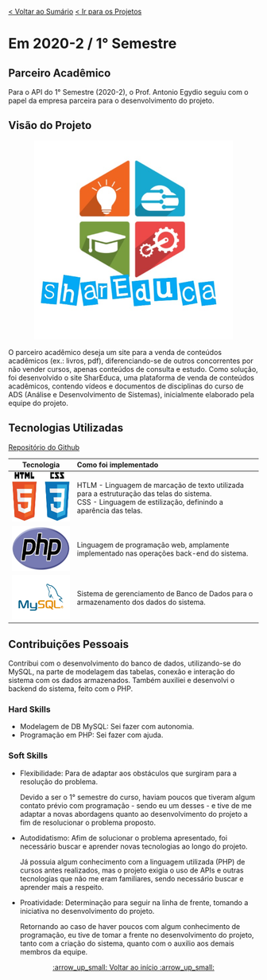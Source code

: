 [< Voltar ao Sumário](https://github.com/Leo0256/portfolio_tg_apis#sum%C3%A1rio "De volta ao sumário")
[< Ir para os Projetos](https://github.com/Leo0256/portfolio_tg_apis/blob/main/projects/README.md#meus-projetos "Ir para a lista de Projetos")

# Em 2020-2 / 1° Semestre

## Parceiro Acadêmico
Para o API do 1° Semestre (2020-2), o Prof. Antonio Egydio seguiu com o papel da empresa parceira para o desenvolvimento do projeto.

## Visão do Projeto

<p align="center">
  <img width="400" src="https://github.com/Leo0256/portfolio_tg_apis/blob/main/images/SharEduca.jpeg"/>
</p>

O parceiro acadêmico deseja um site para a venda de conteúdos acadêmicos (ex.: livros, pdf), diferenciando-se de outros concorrentes por não vender cursos, apenas conteúdos de consulta e estudo.
Como solução, foi desenvolvido o site SharEduca, uma plataforma de venda de conteúdos acadêmicos, contendo vídeos e documentos de disciplinas do curso de ADS (Análise e Desenvolvimento de Sistemas), inicialmente elaborado pela equipe do projeto.

## Tecnologias Utilizadas

[Repositório do Github](https://github.com/Leo0256/Equipe_Lider-Projeto_Integrador)

|Tecnologia|Como foi implementado|
|-|:-|
|<img src="https://github.com/Leo0256/portfolio_tg_apis/blob/main/images/html-css.jpg" height="100"/>|HTLM - Linguagem de marcação de texto utilizada para a estruturação das telas do sistema. <br> CSS - Linguagem de estilização, definindo a aparência das telas.|
|<img src="https://github.com/Leo0256/portfolio_tg_apis/blob/main/images/php.png" height="90"/>|Linguagem de programação web, amplamente implementado nas operações back-end do sistema.|
|<img src="https://github.com/Leo0256/portfolio_tg_apis/blob/main/images/mysql.png" height="90"/>|Sistema de gerenciamento de Banco de Dados para o armazenamento dos dados do sistema.|

## Contribuições Pessoais
Contribui com o desenvolvimento do banco de dados, utilizando-se do MySQL, na parte de modelagem das tabelas, conexão e interação do sistema com os dados armazenados.
Também auxiliei e desenvolvi o backend do sistema, feito com o PHP.

### Hard Skills
- Modelagem de DB MySQL: Sei fazer com autonomia.
- Programação em PHP: Sei fazer com ajuda.

### Soft Skills
- Flexibilidade: Para de adaptar aos obstáculos que surgiram para a resolução do problema.

  Devido a ser o 1° semestre do curso, haviam poucos que tiveram algum contato prévio com programação - sendo eu um desses - e tive de me adaptar a novas abordagens quanto ao desenvolvimento do projeto a fim de resolucionar o problema proposto.

- Autodidatismo: Afim de solucionar o problema apresentado, foi necessário buscar e aprender novas tecnologias ao longo do projeto.

  Já possuia algum conhecimento com a linguagem utilizada (PHP) de cursos antes realizados, mas o projeto exigia o uso de APIs e outras tecnologias que não me eram familiares, sendo necessário buscar e aprender mais a respeito.

- Proatividade: Determinação para seguir na linha de frente, tomando a iniciativa no desenvolvimento do projeto.

  Retornando ao caso de haver poucos com algum conhecimento de programação, eu tive de tomar a frente no desenvolvimento do projeto, tanto com a criação do sistema, quanto com o auxilio aos demais membros da equipe.

<p align=center>
  <a href="#em-2020-2--1-semestre">:arrow_up_small: Voltar ao início :arrow_up_small:</a>
</p>